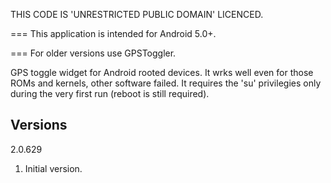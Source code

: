 THIS CODE IS 'UNRESTRICTED PUBLIC DOMAIN' LICENCED.

=== This application is intended for Android 5.0+.

=== For older versions use GPSToggler.


GPS toggle widget for Android rooted devices. It wrks well even for those ROMs and kernels, other software failed. It requires the 'su' privilegies only during the very first run (reboot is still required).

Versions
--------

2.0.629
  1. Initial version.
  

